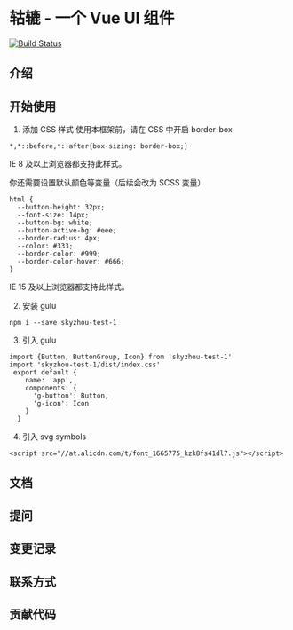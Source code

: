 # 轱辘 - 一个 Vue UI 组件

[![Build Status](https://travis-ci.org/SkyZhou197/gulu-test-1.svg?branch=master)](https://travis-ci.org/SkyZhou197/gulu-test-1)

## 介绍

## 开始使用

1. 添加 CSS 样式
   使用本框架前，请在 CSS 中开启 border-box

```
*,*::before,*::after{box-sizing: border-box;}
```

IE 8 及以上浏览器都支持此样式。

你还需要设置默认颜色等变量（后续会改为 SCSS 变量）

```
html {
  --button-height: 32px;
  --font-size: 14px;
  --button-bg: white;
  --button-active-bg: #eee;
  --border-radius: 4px;
  --color: #333;
  --border-color: #999;
  --border-color-hover: #666;
}
```

IE 15 及以上浏览器都支持此样式。

2. 安装 gulu

```
npm i --save skyzhou-test-1
```

3. 引入 gulu

```
import {Button, ButtonGroup, Icon} from 'skyzhou-test-1'
import 'skyzhou-test-1/dist/index.css'
 export default {
    name: 'app',
    components: {
      'g-button': Button,
      'g-icon': Icon
    }
  }
```

4. 引入 svg symbols

```
<script src="//at.alicdn.com/t/font_1665775_kzk8fs41dl7.js"></script>
```

## 文档

## 提问

## 变更记录

## 联系方式

## 贡献代码

```

```
